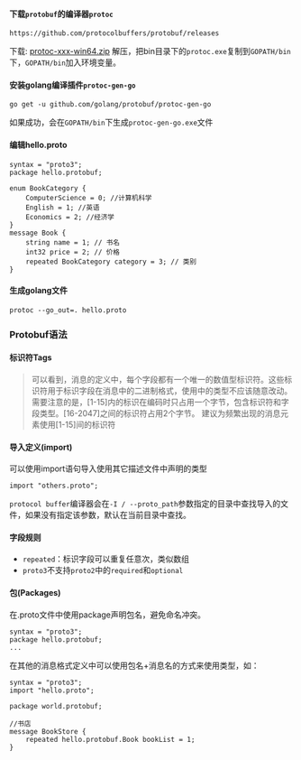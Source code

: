 #### 下载`protobuf`的编译器`protoc`
```
https://github.com/protocolbuffers/protobuf/releases
```
下载: [protoc-xxx-win64.zip](https://github.com/protocolbuffers/protobuf/releases)
解压，把bin目录下的`protoc.exe`复制到`GOPATH/bin`下，`GOPATH/bin`加入环境变量。

#### 安装golang编译插件`protoc-gen-go`
```
go get -u github.com/golang/protobuf/protoc-gen-go
```
如果成功，会在`GOPATH/bin`下生成`protoc-gen-go.exe`文件

#### 编辑hello.proto
```
syntax = "proto3";
package hello.protobuf;

enum BookCategory {
    ComputerScience = 0; //计算机科学
    English = 1; //英语
    Economics = 2; //经济学
}
message Book {
    string name = 1; // 书名
    int32 price = 2; // 价格
    repeated BookCategory category = 3; // 类别
}
```
#### 生成golang文件
```
protoc --go_out=. hello.proto
```

### Protobuf语法
#### 标识符Tags
> 可以看到，消息的定义中，每个字段都有一个唯一的数值型标识符。这些标识符用于标识字段在消息中的二进制格式，使用中的类型不应该随意改动。
需要注意的是，[1-15]内的标识在编码时只占用一个字节，包含标识符和字段类型。[16-2047]之间的标识符占用2个字节。
建议为频繁出现的消息元素使用[1-15]间的标识符

#### 导入定义(import)
可以使用import语句导入使用其它描述文件中声明的类型
```
import "others.proto";
```
`protocol buffer`编译器会在`-I / --proto_path`参数指定的目录中查找导入的文件，如果没有指定该参数，默认在当前目录中查找。
#### 字段规则
- `repeated`：标识字段可以重复任意次，类似数组
- `proto3`不支持`proto2`中的`required`和`optional`
#### 包(Packages)
在.proto文件中使用package声明包名，避免命名冲突。
```
syntax = "proto3";
package hello.protobuf;
...
```
在其他的消息格式定义中可以使用包名+消息名的方式来使用类型，如：
```
syntax = "proto3";
import "hello.proto";

package world.protobuf;

//书店
message BookStore {
    repeated hello.protobuf.Book bookList = 1;
}
```
